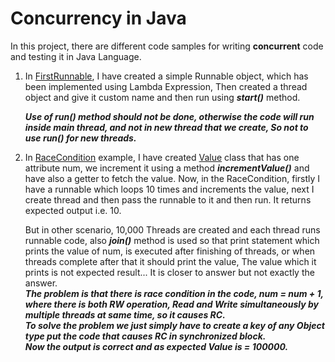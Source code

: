 # Concurrency in Java
In this project, there are different code samples for writing **concurrent** code and testing
it in Java Language.

1. In [FirstRunnable](src/main/java/creating_runnable/FirstRunnable.java), I have created a simple Runnable object,
    which has been implemented using Lambda Expression, Then created
    a thread object and give it custom name and then run using _**start()**_ method.

    **_Use of run() method should not be done, otherwise the code will run inside main thread, and not
    in new thread that we create, So not to use run() for new threads._**

2. In [RaceCondition](src/main/java/race_condition/RaceCondition.java) example,
    I have created [Value](src/main/java/race_condition/Value.java) class that
    has one attribute num, we increment it using a method **_incrementValue()_**
    and have also a getter to fetch the value.
    Now, in the RaceCondition, firstly I have a runnable which loops 10 times and increments
    the value, next I create thread and then pass the runnable to it and then run. It returns
   expected output i.e. 10.
   
   But in other scenario, 10,000 Threads are created and each thread 
   runs runnable code, also **_join()_** method is used so that print statement
  which prints the value of num, is executed after finishing of threads, or 
 when threads complete after that it should print the value,
 The value which it prints is not expected result... It is closer to answer
 but not exactly the answer.  
_**The problem is that there is race condition in the code, num = num + 1, 
where there is both RW operation, Read and Write simultaneously by multiple
threads at same time, so it causes RC.**_  
**_To solve the problem we just simply have to create a key of any Object type put
the code that causes RC in synchronized block.   
Now the output is correct and as expected Value is = 100000._**


   